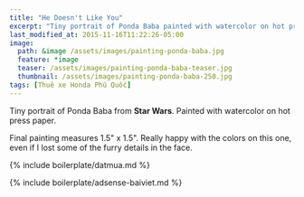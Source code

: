 ```yaml
---
title: "He Doesn't Like You"
excerpt: "Tiny portrait of Ponda Baba painted with watercolor on hot press paper."
last_modified_at: 2015-11-16T11:22:26-05:00
image: 
  path: &image /assets/images/painting-ponda-baba.jpg
  feature: *image
  teaser: /assets/images/painting-ponda-baba-teaser.jpg
  thumbnail: /assets/images/painting-ponda-baba-250.jpg
tags: [Thuê xe Honda Phú Quốc]
---
```


Tiny portrait of Ponda Baba from **Star Wars**. Painted with watercolor on hot press paper.

Final painting measures 1.5\" x 1.5\". Really happy with the colors on this one, even if I lost some of the furry details in the face.

{% include boilerplate/datmua.md %}


{% include boilerplate/adsense-baiviet.md %}